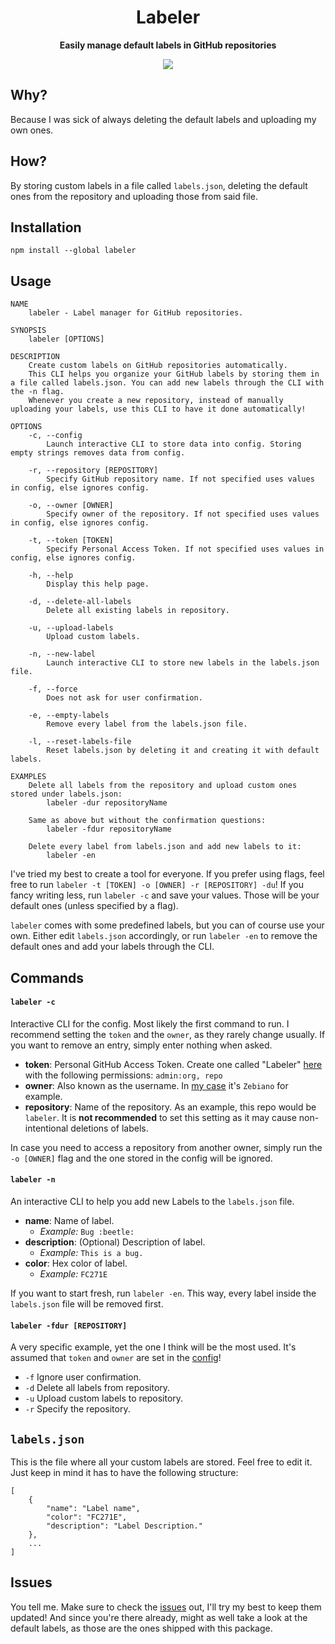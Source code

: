 <div align="center">
	<!-- <img src="Stuff/AppIcon-readme.png" width="200" height="200"> -->
	<h1>Labeler</h1>
	<p>
		<b>Easily manage default labels in GitHub repositories</b>
	</p>

  <!-- Badges -->
  <a href="#usage" alt="CLI Status"><img src="https://img.shields.io/badge/CLI-Passing-green.svg"></img></a>
  <!-- <a href="#issues" alt="CLI Status"><img src="https://img.shields.io/badge/CLI-Partial-orange.svg"></img></a> -->
  <!-- <a href="#issues" alt="CLI Status"><img src="https://img.shields.io/badge/CLI-Failing-red.svg"></img></a> -->
</div>

<!-- Uncomment the following quote whenever the CLI is Failing -->
<!-- > Reason to why its failing here. -->

## Why?
Because I was sick of always deleting the default labels and uploading my own ones.

## How?
By storing custom labels in a file called `labels.json`, deleting the default ones from the repository and uploading those from said file.

## Installation
```
npm install --global labeler
```

## Usage
```
NAME
    labeler - Label manager for GitHub repositories.

SYNOPSIS
    labeler [OPTIONS]

DESCRIPTION
    Create custom labels on GitHub repositories automatically.
    This CLI helps you organize your GitHub labels by storing them in a file called labels.json. You can add new labels through the CLI with the -n flag.
    Whenever you create a new repository, instead of manually uploading your labels, use this CLI to have it done automatically!

OPTIONS
    -c, --config
        Launch interactive CLI to store data into config. Storing empty strings removes data from config.

    -r, --repository [REPOSITORY]
        Specify GitHub repository name. If not specified uses values in config, else ignores config.

    -o, --owner [OWNER]
        Specify owner of the repository. If not specified uses values in config, else ignores config.

    -t, --token [TOKEN]
        Specify Personal Access Token. If not specified uses values in config, else ignores config.

    -h, --help
        Display this help page.

    -d, --delete-all-labels
        Delete all existing labels in repository.

    -u, --upload-labels
        Upload custom labels.

    -n, --new-label
        Launch interactive CLI to store new labels in the labels.json file.

    -f, --force
        Does not ask for user confirmation.

    -e, --empty-labels
        Remove every label from the labels.json file.

    -l, --reset-labels-file
        Reset labels.json by deleting it and creating it with default labels.

EXAMPLES
    Delete all labels from the repository and upload custom ones stored under labels.json:
        labeler -dur repositoryName

    Same as above but without the confirmation questions:
        labeler -fdur repositoryName

    Delete every label from labels.json and add new labels to it:
        labeler -en
```

I've tried my best to create a tool for everyone. If you prefer using flags, feel free to run `labeler -t [TOKEN] -o [OWNER] -r [REPOSITORY] -du`! If you fancy writing less, run `labeler -c` and save your values. Those will be your default ones (unless specified by a flag).

`labeler` comes with some predefined labels, but you can of course use your own. Either edit `labels.json` accordingly, or run `labeler -en` to remove the default ones and add your labels through the CLI.

## Commands
#### `labeler -c`
Interactive CLI for the config. Most likely the first command to run. I recommend setting the `token` and the `owner`, as they rarely change usually. If you want to remove an entry, simply enter nothing when asked.

- **token**: Personal GitHub Access Token. Create one called "Labeler" [here](https://github.com/settings/tokens) with the following permissions: `admin:org, repo`
- **owner**: Also known as the username. In [my case](https://github.com/Zebiano) it's `Zebiano` for example.
- **repository**: Name of the repository. As an example, this repo would be `labeler`. It is **not recommended** to set this setting as it may cause non-intentional deletions of labels.

In case you need to access a repository from another owner, simply run the `-o [OWNER]` flag and the one stored in the config will be ignored.

#### `labeler -n`
An interactive CLI to help you add new Labels to the `labels.json` file.
- **name**: Name of label.
  - *Example:* `Bug :beetle:`
- **description**: (Optional) Description of label.
  - *Example:* `This is a bug.`
- **color**: Hex color of label.
  - *Example:* `FC271E`

If you want to start fresh, run `labeler -en`. This way, every label inside the `labels.json` file will be removed first.

#### `labeler -fdur [REPOSITORY]`
A very specific example, yet the one I think will be the most used. It's assumed that `token` and `owner` are set in the [config](#labeler--c)!
- `-f` Ignore user confirmation.
- `-d` Delete all labels from repository.
- `-u` Upload custom labels to repository.
- `-r` Specify the repository.

## `labels.json`
This is the file where all your custom labels are stored. Feel free to edit it. Just keep in mind it has to have the following structure:
```
[
    {
        "name": "Label name",
        "color": "FC271E",
        "description": "Label Description."
    },
    ...
]
```

## Issues
You tell me. Make sure to check the [issues](https://github.com/zebscripts/Labeler/issues) out, I'll try my best to keep them updated! And since you're there already, might as well take a look at the default labels, as those are the ones shipped with this package.
